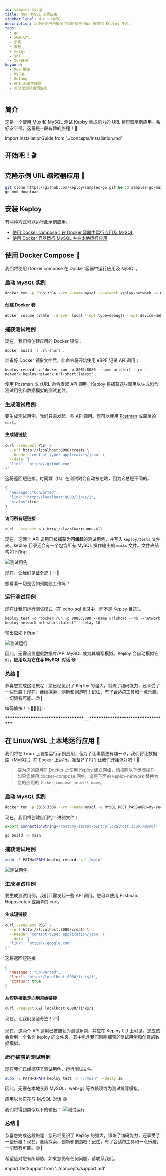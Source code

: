 ```yaml
---
id: samples-mysql
title: Mux MySQL 示例应用
sidebar_label: Mux + MySQL
description: 以下示例应用展示了如何使用 Mux 框架和 Keploy 平台。
tags:
  - go
  - 快速入门
  - 示例
  - 教程
  - mysql
  - sql
  - mux框架
keyword:
  - Mux 框架
  - MySQL
  - Golang
  - API 测试生成器
  - 自动化测试用例生成
---
```


## 简介

这是一个使用 [Mux](https://github.com/gorilla/mux) 和 MySQL 测试 Keploy 集成能力的 URL 缩短器示例应用。系好安全带，这将是一段有趣的旅程！🎢

import InstallationGuide from '../concepts/installation.md'

<InstallationGuide/>

## 开始吧！🎬

## 克隆示例 URL 缩短器应用 🧪

```bash
git clone https://github.com/keploy/samples-go.git && cd samples-go/mux-mysql
go mod download
```

## 安装 Keploy

有两种方式可以运行此示例应用。

- [使用 Docker compose：在 Docker 容器中运行应用及 MySQL](#使用-docker-compose-)
- [使用 Docker 容器运行 MySQL 并在本地运行应用](#在-linuxwsl-上本地运行应用-)

## 使用 Docker Compose 🐳

我们将使用 Docker compose 在 Docker 容器中运行应用及 MySQL。

### 启动 MySQL 实例

```bash
docker run -p 3306:3306 --rm --name mysql --network keploy-network -e MYSQL_ROOT_PASSWORD=my-secret-pw -d mysql:latest
```

#### 创建 Docker 卷

```bash
docker volume create --driver local --opt type=debugfs --opt device=debugfs debugfs
```

### 捕获测试用例

现在，我们将创建应用的 Docker 镜像：

```zsh
docker build -t url-short .
```

准备好 Docker 镜像文件后，此命令将开始使用 eBPF 记录 API 调用：

```shell
keploy record -c "docker run -p 8080:8080 --name urlshort --rm --network keploy-network url-short:latest"
```

使用 Postman 或 cURL 命令发起 API 调用。Keploy 将捕获这些调用以生成包含测试用例和数据模拟的测试套件。

### 生成测试用例

要生成测试用例，我们只需发起一些 API 调用。您可以使用 [Postman](https://www.postman.com/) 或简单的 `curl`。

#### 生成短链接

```bash
curl --request POST \
  --url http://localhost:8080/create \
  --header 'content-type: application/json' \
  --data '{
  "link": "https://github.com"
}'
```

这将返回短链接。时间戳（ts）在测试时会自动被忽略，因为它总是不同的。

```bash
{
  "message":"Converted",
  "link":"http://localhost:8080/links/1",
  "status":true
}
```

#### 访问所有短链接

```bash
curl --request GET http://localhost:8080/all
```

现在，这两个 API 调用已被捕获为**可编辑**的测试用例，并写入 `keploy/tests` 文件夹。keploy 目录还会有一个包含所有 MySQL 操作输出的 `mocks` 文件。文件夹结构如下所示：

![测试用例](/img/mux-mysql-keploy-record.png)

现在，让我们见证奇迹！✨💫

想看看一切是否如预期般工作吗？

### 运行测试用例

现在让我们运行测试模式（在 echo-sql 目录中，而不是 Keploy 目录）。

```shell
keploy test -c "docker run -p 8080:8080 --name urlshort --rm --network keploy-network url-short:latest" --delay 10
```

输出应如下所示：

![测试运行](/img/mux-mysql-keploy-tests.png)

因此，无需设置虚假数据库/API MySQL 或为其编写模拟。Keploy 会自动模拟它们，**应用以为它在与 MySQL 对话 😄**

### 总结 🎉

恭喜您完成这段旅程！您已经见识了 Keploy 的强大，锻炼了编码能力，还享受了一些乐趣！现在，继续探索、创新和创造吧！记住，有了合适的工具和一点乐趣，一切皆有可能。😊🚀

编码愉快！✨👩‍💻👨‍💻✨

**\*\*\*\***\*\*\*\*\***\*\*\*\*\***\*\*\*\*\***\*\*\*\*\***\*\*\*\*\***\*\*\*\*\***\_\_\_\***\*\*\*\*\***\*\*\*\*\***\*\*\*\*\***\*\*\*\*\***\*\*\*\*\***\*\*\*\*\***\*\*\***

## 在 Linux/WSL 上本地运行应用 🐧

我们将在 Linux 上直接运行示例应用，但为了让事情更有趣一点，我们将让数据库（MySQL）在 Docker 上运行。准备好了吗？让我们开始派对吧！🎉

> 要为您的应用在 Docker 上使用 Keploy 建立网络，请按照以下步骤操作。
> 如果您使用 docker-compose 网络，请将下面的 keploy-network 替换为您的应用的 `docker_compose_network_name`。

### 启动 MySQL 实例

```zsh
docker run -p 3306:3306 --rm --name mysql -e MYSQL_ROOT_PASSWORD=my-secret-pw -d mysql:latest
```

现在，我们将创建应用的二进制文件：

```zsh
export ConnectionString="root:my-secret-pw@tcp(localhost:3306)/mysql"

go build -o main
```

### 捕获测试用例

```zsh
sudo -E PATH=$PATH keploy record -c "./main"
```

![测试用例](https://github.com/heyyakash/samples-go/assets/85030597/2b4f3c04-4631-4f9a-b317-7fdb6db87879)

### 生成测试用例

要生成测试用例，我们只需发起一些 API 调用。您可以使用 Postman、Hoppscotch 或简单的 curl。

#### 生成短链接

```bash
curl --request POST \
  --url http://localhost:8080/create \
  --header 'content-type: application/json' \
  --data '{
  "link": "https://google.com"
}'
```

这将返回短链接。

```json
{
  "message": "Converted",
  "link": "http://localhost:8080/links/1",
  "status": true
}
```

#### 从短链接重定向到原始链接

```zsh
curl -request GET localhost:8080/links/1
```

现在，让我们见证奇迹！🪄💫

现在，这两个 API 调用已被捕获为测试用例，并应在 Keploy CLI 上可见。您应该会看到一个名为 keploy 的文件夹，其中包含我们刚刚捕获的测试用例和创建的数据模拟。

### 运行捕获的测试用例

现在我们已经捕获了测试用例，运行测试文件。

```zsh
sudo -E PATH=$PATH keploy test -c "./main" --delay 10
```

因此，无需在本地设置 MySQL、web-go 等依赖项或为测试编写模拟。

应用以为它在与 MySQL 对话 😄

我们将得到类似以下的输出：
![测试运行](https://github.com/heyyakash/samples-go/assets/85030597/472cab5e-9687-4fc5-bd57-3c52f56feedf)

### 总结 🎉

恭喜您完成这段旅程！您已经见识了 Keploy 的强大，锻炼了编码能力，还享受了一些乐趣！现在，继续探索、创新和创造吧！记住，有了合适的工具和一点乐趣，一切皆有可能。😊🚀

希望这对您有所帮助，如果您仍有任何问题，请联系我们。

import GetSupport from '../concepts/support.md'

<GetSupport/>